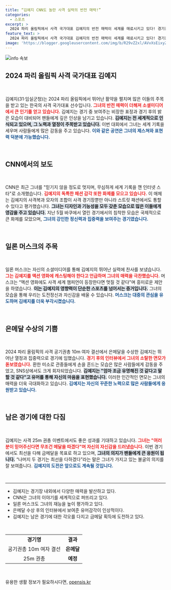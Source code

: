 ```yaml
---
title: “김예지 CNN도 놀란 사격 실력의 반전 매력!”
categories:
  - 스포츠
excerpt: >
  2024 파리 올림픽에서 사격 국가대표 김예지의 반전 매력이 세계를 매료시키고 있다! 경기장 속 비장함과 밖에서의 밝은 모습을 두고 누리꾼들이 찬사를 보내고 있다. CNN은 그녀를 믿기지 않는 멋짐으로 소개하며, 일론 머스크까지 흥미를 드러낸 김예지의 활약이 기대된다.
feature_text: >
  2024 파리 올림픽에서 사격 국가대표 김예지의 반전 매력이 세계를 매료시키고 있다! 경기장 속 비장함과 밖에서의 밝은 모습을 두고 누리꾼들이 찬사를 보내고 있다. CNN은 그녀를 믿기지 않는 멋짐으로 소개하며, 일론 머스크까지 흥미를 드러낸 김예지의 활약이 기대된다.
image: 'https://blogger.googleusercontent.com/img/b/R29vZ2xl/AVvXsEixyZcFfHzMRdzZMjFBmAUKJYCLCGyLL1o632UiGVXcaFdKo_bkvkuCioo0uUKlGfBVcT3P84aROyZIXSBEx3Aw5nCQ3pTgDom1WDC4m8eifvWiAmWEEVb4x6G_l8C0QH225ldMjyaFvpxGEBGNO37VmDTDMHGhJPq73UglMfDca1-0aw/s1600/blogspot.png'
---
```


<p><img src="https://blogger.googleusercontent.com/img/b/R29vZ2xl/AVvXsEixyZcFfHzMRdzZMjFBmAUKJYCLCGyLL1o632UiGVXcaFdKo_bkvkuCioo0uUKlGfBVcT3P84aROyZIXSBEx3Aw5nCQ3pTgDom1WDC4m8eifvWiAmWEEVb4x6G_l8C0QH225ldMjyaFvpxGEBGNO37VmDTDMHGhJPq73UglMfDca1-0aw/s1600/blogspot.png" alt="info 속보" /></p>

<h2 data-ke-size="size26">2024 파리 올림픽 사격 국가대표 김예지</h2>

<p data-ke-size="size16">&nbsp;</p>

<p>김예지(31·임실군청)는 2024 파리 올림픽에서 뛰어난 활약을 펼치며 많은 이들의 주목을 받고 있는 한국의 사격 국가대표 선수입니다. <b><span style="color: #ee2323;">그녀의 반전 매력이 더해져 소셜미디어에서 큰 인기를 얻고 있습니다.</span></b> 김예지는 경기 중 보여주는 비장한 표정과 경기 후의 밝은 모습이 대비되어 팬들에게 깊은 인상을 남기고 있습니다. <b><span style="background-color: #21538527;">김예지는 전 세계적으로 인식되고 있으며, 그 노력과 열정이 주목받고 있습니다.</span></b> 이번 대회에서 그녀는 세계 기록을 세우며 사람들에게 많은 감동을 주고 있습니다. <b><span style="color: #1a5490;">이와 같은 공연은 그녀의 제스쳐와 표현력 덕분에 가능했습니다.</span></b></p>

<p data-ke-size="size16">&nbsp;</p>

<h2 data-ke-size="size26">CNN에서의 보도</h2>

<p data-ke-size="size16">&nbsp;</p>

<p>CNN은 최근 그녀를 "믿기지 않을 정도로 멋지며, 무심하게 세계 기록을 깬 인터넷 스타"로 소개했습니다. <b><span style="color: #ee2323;">김예지의 독특한 패션 감각 또한 화제를 모으고 있습니다.</span></b> 이 매체는 김예지의 사격복과 모자의 조합이 사격 경기장뿐만 아니라 스트릿 패션에서도 통할 수 있다고 평가했습니다. <b><span style="background-color: #21538527;">그녀는 디자인과 기능성을 모두 갖춘 모습으로 많은 이들에게 영감을 주고 있습니다.</span></b> 지난 5월 바쿠에서 열린 경기에서의 침착한 모습은 국제적으로 큰 화제를 모았으며, <b><span style="color: #1a5490;">그녀의 강인한 정신력과 집중력을 보여주는 경기였습니다.</span></b></p>

<p data-ke-size="size16">&nbsp;</p>

<h2 data-ke-size="size26">일론 머스크의 주목</h2>

<p data-ke-size="size16">&nbsp;</p>

<p>일론 머스크는 자신의 소셜미디어를 통해 김예지의 뛰어난 실력에 찬사를 보냈습니다. <b><span style="color: #ee2323;">그는 김예지를 액션 영화에 캐스팅해야 한다고 언급하며 그녀의 매력을 극찬했습니다.</span></b> 머스크는 “액션 영화에도 사격 세계 챔피언이 등장한다면 멋질 것 같다"며 흥미로운 제안을 하였습니다. <b><span style="background-color: #21538527;">이는 김예지의 영향력이 단순한 스포츠를 넘어서는 증거입니다.</span></b> 그녀의 모습을 통해 우리는 도전정신과 자신감을 배울 수 있습니다. <b><span style="color: #1a5490;">머스크는 대중의 관심을 유도하며 김예지를 더욱 부각시켰습니다.</span></b></p>

<p data-ke-size="size16">&nbsp;</p>

<h2 data-ke-size="size26">은메달 수상의 기쁨</h2>

<p data-ke-size="size16">&nbsp;</p>

<p>2024 파리 올림픽의 사격 공기권총 10m 여자 결선에서 은메달을 수상한 김예지는 뛰어난 열정과 집중력으로 경기에 임했습니다. <b><span style="color: #ee2323;">경기 후의 인터뷰에서 그녀의 소탈한 면모가 돋보였습니다.</span></b> 환한 미소로 관중들에게 손을 흔드는 모습은 많은 사람들에게 감동을 주었고, SNS상에서도 크게 회자되었습니다. <b><span style="background-color: #21538527;">김예지는 "엄마 조금 유명해진 것 같다고 말할 것 같다"고 유머를 통해 자신의 마음을 표현했습니다.</span></b> 이러한 인간적인 면모는 그녀의 매력을 더욱 극대화하고 있습니다. <b><span style="color: #1a5490;">김예지는 자신의 꾸준한 노력으로 많은 사람들에게 응원받고 있습니다.</span></b></p>

<p data-ke-size="size16">&nbsp;</p>

<h2 data-ke-size="size26">남은 경기에 대한 다짐</h2>

<p data-ke-size="size16">&nbsp;</p>

<p>김예지는 사격 25m 권총 이벤트에서도 좋은 성과를 기대하고 있습니다. <b><span style="color: #ee2323;">그녀는 "여러분이 믿어주신다면 무조건 메달을 따겠다"며 자신의 자신감을 드러냈습니다.</span></b> 이번 경기에서도 최선을 다해 금메달을 목표로 하고 있으며, <b><span style="background-color: #21538527;">그녀의 의지가 팬들에게 큰 응원이 됩니다.</span></b> “나머지 두 경기는 최선을 다하겠다”라는 말은 그녀가 가지고 있는 불굴의 의지를 잘 보여줍니다. <b><span style="color: #1a5490;">김예지의 도전은 앞으로도 계속될 것입니다.</span></b></p>

<p data-ke-size="size16">&nbsp;</p>

<hr />

<ul>
    <li>김예지는 경기장 내외에서 다양한 매력을 발산하고 있다.</li>
    <li>CNN은 그녀의 이야기를 세계적으로 퍼뜨리고 있다.</li>
    <li>일론 머스크도 그녀의 재능을 높이 평가하고 있다.</li>
    <li>은메달 수상 후의 인터뷰에서 보여준 유머감각이 인상적이다.</li>
    <li>김예지는 남은 경기에 대한 각오를 다지고 금메달 획득에 도전하고 있다.</li>
</ul>

<p data-ke-size="size16">&nbsp;</p>

<table>
    <tr>
        <td style="text-align: center; height: 17px;"><b>경기명</b></td>
        <td style="text-align: center; height: 17px;"><b>결과</b></td>
    </tr>
    <tr>
        <td style="text-align: center; height: 17px;">공기권총 10m 여자 결선</td>
        <td style="text-align: center; height: 17px;"><b>은메달</b></td>
    </tr>
    <tr>
        <td style="text-align: center; height: 17px;">25m 권총</td>
        <td style="text-align: center; height: 17px;"><b>예정</b></td>
    </tr>
</table>

<p data-ke-size="size16">&nbsp;</p>
유용한 생활 정보가 필요하시다면, <a href="https://opensis.kr" rel="dofollow">opensis.kr</a>



